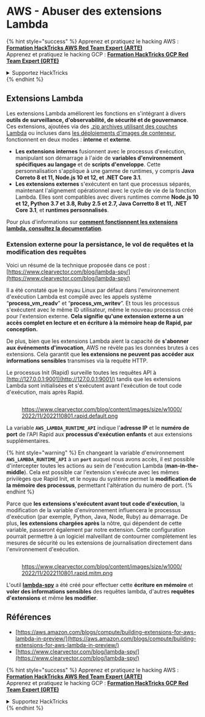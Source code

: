 # AWS - Abuser des extensions Lambda

{% hint style="success" %}
Apprenez et pratiquez le hacking AWS :<img src="../../../../.gitbook/assets/image (1) (1) (1).png" alt="" data-size="line">[**Formation HackTricks AWS Red Team Expert (ARTE)**](https://training.hacktricks.xyz/courses/arte)<img src="../../../../.gitbook/assets/image (1) (1) (1).png" alt="" data-size="line">\
Apprenez et pratiquez le hacking GCP : <img src="../../../../.gitbook/assets/image (2).png" alt="" data-size="line">[**Formation HackTricks GCP Red Team Expert (GRTE)**<img src="../../../../.gitbook/assets/image (2).png" alt="" data-size="line">](https://training.hacktricks.xyz/courses/grte)

<details>

<summary>Supportez HackTricks</summary>

* Consultez les [**plans d'abonnement**](https://github.com/sponsors/carlospolop) !
* **Rejoignez le** 💬 [**groupe Discord**](https://discord.gg/hRep4RUj7f) ou le [**groupe telegram**](https://t.me/peass) ou **suivez** nous sur **Twitter** 🐦 [**@hacktricks\_live**](https://twitter.com/hacktricks_live)**.**
* **Partagez des astuces de hacking en soumettant des PRs aux** [**HackTricks**](https://github.com/carlospolop/hacktricks) et [**HackTricks Cloud**](https://github.com/carlospolop/hacktricks-cloud) dépôts github.

</details>
{% endhint %}

## Extensions Lambda

Les extensions Lambda améliorent les fonctions en s'intégrant à divers **outils de surveillance, d'observabilité, de sécurité et de gouvernance**. Ces extensions, ajoutées via des [.zip archives utilisant des couches Lambda](https://docs.aws.amazon.com/lambda/latest/dg/configuration-layers.html) ou incluses dans [les déploiements d'images de conteneur](https://aws.amazon.com/blogs/compute/working-with-lambda-layers-and-extensions-in-container-images/), fonctionnent en deux modes : **interne** et **externe**.

* **Les extensions internes** fusionnent avec le processus d'exécution, manipulant son démarrage à l'aide de **variables d'environnement spécifiques au langage** et de **scripts d'enveloppe**. Cette personnalisation s'applique à une gamme de runtimes, y compris **Java Correto 8 et 11, Node.js 10 et 12, et .NET Core 3.1**.
* **Les extensions externes** s'exécutent en tant que processus séparés, maintenant l'alignement opérationnel avec le cycle de vie de la fonction Lambda. Elles sont compatibles avec divers runtimes comme **Node.js 10 et 12, Python 3.7 et 3.8, Ruby 2.5 et 2.7, Java Corretto 8 et 11, .NET Core 3.1**, et **runtimes personnalisés**.

Pour plus d'informations sur [**comment fonctionnent les extensions lambda, consultez la documentation**](https://docs.aws.amazon.com/lambda/latest/dg/runtimes-extensions-api.html).

### Extension externe pour la persistance, le vol de requêtes et la modification des requêtes

Voici un résumé de la technique proposée dans ce post : [https://www.clearvector.com/blog/lambda-spy/](https://www.clearvector.com/blog/lambda-spy/)

Il a été constaté que le noyau Linux par défaut dans l'environnement d'exécution Lambda est compilé avec les appels système “**process\_vm\_readv**” et “**process\_vm\_writev**”. Et tous les processus s'exécutent avec le même ID utilisateur, même le nouveau processus créé pour l'extension externe. **Cela signifie qu'une extension externe a un accès complet en lecture et en écriture à la mémoire heap de Rapid, par conception.**

De plus, bien que les extensions Lambda aient la capacité de **s'abonner aux événements d'invocation**, AWS ne révèle pas les données brutes à ces extensions. Cela garantit que **les extensions ne peuvent pas accéder aux informations sensibles** transmises via la requête HTTP.

Le processus Init (Rapid) surveille toutes les requêtes API à [http://127.0.0.1:9001](http://127.0.0.1:9001/) tandis que les extensions Lambda sont initialisées et s'exécutent avant l'exécution de tout code d'exécution, mais après Rapid.

<figure><img src="../../../../.gitbook/assets/image (254).png" alt=""><figcaption><p><a href="https://www.clearvector.com/blog/content/images/size/w1000/2022/11/2022110801.rapid.default.png">https://www.clearvector.com/blog/content/images/size/w1000/2022/11/2022110801.rapid.default.png</a></p></figcaption></figure>

La variable **`AWS_LAMBDA_RUNTIME_API`** indique l'**adresse IP** et le **numéro de port** de l'API Rapid aux **processus d'exécution enfants** et aux extensions supplémentaires.

{% hint style="warning" %}
En changeant la variable d'environnement **`AWS_LAMBDA_RUNTIME_API`** à un **`port`** auquel nous avons accès, il est possible d'intercepter toutes les actions au sein de l'exécution Lambda (**man-in-the-middle**). Cela est possible car l'extension s'exécute avec les mêmes privilèges que Rapid Init, et le noyau du système permet la **modification de la mémoire des processus**, permettant l'altération du numéro de port.
{% endhint %}

Parce que **les extensions s'exécutent avant tout code d'exécution**, la modification de la variable d'environnement influencera le processus d'exécution (par exemple, Python, Java, Node, Ruby) au démarrage. De plus, **les extensions chargées après** la nôtre, qui dépendent de cette variable, passeront également par notre extension. Cette configuration pourrait permettre à un logiciel malveillant de contourner complètement les mesures de sécurité ou les extensions de journalisation directement dans l'environnement d'exécution.

<figure><img src="../../../../.gitbook/assets/image (267).png" alt=""><figcaption><p><a href="https://www.clearvector.com/blog/content/images/size/w1000/2022/11/2022110801.rapid.mitm.png">https://www.clearvector.com/blog/content/images/size/w1000/2022/11/2022110801.rapid.mitm.png</a></p></figcaption></figure>

L'outil [**lambda-spy**](https://github.com/clearvector/lambda-spy) a été créé pour effectuer cette **écriture en mémoire** et **voler des informations sensibles** des requêtes lambda, d'autres **requêtes d'extensions** et même **les modifier**.

## Références

* [https://aws.amazon.com/blogs/compute/building-extensions-for-aws-lambda-in-preview/](https://aws.amazon.com/blogs/compute/building-extensions-for-aws-lambda-in-preview/)
* [https://www.clearvector.com/blog/lambda-spy/](https://www.clearvector.com/blog/lambda-spy/)

{% hint style="success" %}
Apprenez et pratiquez le hacking AWS :<img src="../../../../.gitbook/assets/image (1) (1) (1).png" alt="" data-size="line">[**Formation HackTricks AWS Red Team Expert (ARTE)**](https://training.hacktricks.xyz/courses/arte)<img src="../../../../.gitbook/assets/image (1) (1) (1).png" alt="" data-size="line">\
Apprenez et pratiquez le hacking GCP : <img src="../../../../.gitbook/assets/image (2).png" alt="" data-size="line">[**Formation HackTricks GCP Red Team Expert (GRTE)**<img src="../../../../.gitbook/assets/image (2).png" alt="" data-size="line">](https://training.hacktricks.xyz/courses/grte)

<details>

<summary>Supportez HackTricks</summary>

* Consultez les [**plans d'abonnement**](https://github.com/sponsors/carlospolop) !
* **Rejoignez le** 💬 [**groupe Discord**](https://discord.gg/hRep4RUj7f) ou le [**groupe telegram**](https://t.me/peass) ou **suivez** nous sur **Twitter** 🐦 [**@hacktricks\_live**](https://twitter.com/hacktricks_live)**.**
* **Partagez des astuces de hacking en soumettant des PRs aux** [**HackTricks**](https://github.com/carlospolop/hacktricks) et [**HackTricks Cloud**](https://github.com/carlospolop/hacktricks-cloud) dépôts github.

</details>
{% endhint %}
